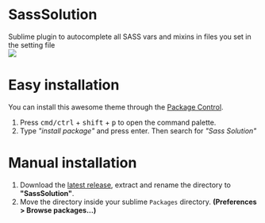 # SassSolution
Sublime plugin to autocomplete all SASS vars and mixins in files you set in the setting file  
![](https://raw.githubusercontent.com/ahmedam55/SassSolution/master/sass-solution-gif.gif)

# Easy installation
You can install this awesome theme through the [Package Control](https://packagecontrol.io/installation).

1. Press <kbd>cmd/ctrl</kbd> + <kbd>shift</kbd> + <kbd>p</kbd> to open the command palette.
2. Type *"install package"* and press enter. Then search for *"Sass Solution"*


# Manual installation

1. Download the [latest release](https://codeload.github.com/ahmedam55/SassSolution/zip/master), extract and rename the directory to **"SassSolution"**.
2. Move the directory inside your sublime `Packages` directory. **(Preferences > Browse packages...)**
